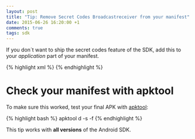 ```yaml
---
layout: post
title: "Tip: Remove Secret Codes Broadcastreceiver from your manifest"
date: 2015-06-26 16:20:00 +1
comments: true
tags: sdk
---
```

If you don´t want to ship the secret codes feature of the SDK, add this to your *application* part of your manifest.

{% highlight xml %}
<receiver
   android:name="com.sensorberg.sdk.SensorbergCodeReceiver"
   tools:node="remove"
   tools:selector="com.sensorberg.sdk" />
{% endhighlight %}

<!--more-->

<div class="callout callout-info">
    <h1><i class='fa fa-info-circle'/></i>Check your manifest with apktool</h1>
    <p>To make sure this worked, test your final APK with <a href="http://ibotpeaches.github.io/Apktool/">apktool</a>:</p>
{% highlight bash %}
apktool d -s -f <your-apk-file>
{% endhighlight %}
</div>

This tip works with **all versions** of the Android SDK.

